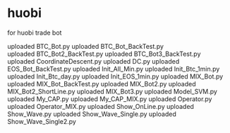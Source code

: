 # huobi
for huobi trade bot

uploaded BTC_Bot.py
uploaded BTC_Bot_BackTest.py	
uploaded BTC_Bot2_BackTest.py
uploaded BTC_Bot3_BackTest.py
uploaded CoordinateDescent.py
uploaded DC.py
uploaded EOS_Bot_BackTest.py
uploaded Init_All_Min.py
uploaded Init_Btc_1min.py
uploaded Init_Btc_day.py
uploaded Init_EOS_1min.py
uploaded MIX_Bot.py
uploaded MIX_Bot_BackTest.py
uploaded MIX_Bot2.py
uploaded MIX_Bot2_ShortLine.py
uploaded MIX_Bot3.py
uploaded Model_SVM.py
uploaded My_CAP.py
uploaded My_CAP_MIX.py
uploaded Operator.py
uploaded Operator_MIX.py
uploaded Show_OnLine.py
uploaded Show_Wave.py
uploaded Show_Wave_Single.py
uploaded Show_Wave_Single2.py
